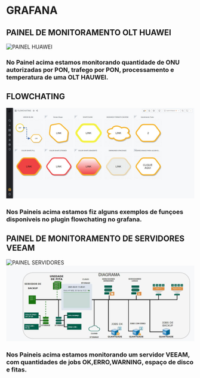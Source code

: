 # GRAFANA

## PAINEL DE MONITORAMENTO OLT HUAWEI

![PAINEL HUAWEI](https://github.com/matheusandrades/GRAFANA/blob/main/photo4960900369383270601.jpg)

### No Painel acima estamos monitorando quantidade de ONU autorizadas por PON, trafego por PON, processamento e temperatura de uma OLT HAUWEI.

## FLOWCHATING

![PAINEL SERVIDORES](https://github.com/matheusandrades/GRAFANA/blob/main/photo4978972694116673858.jpg)

### Nos Paineis acima estamos fiz alguns exemplos de funçoes disponiveis no plugin flowchating no grafana.



## PAINEL DE MONITORAMENTO DE SERVIDORES VEEAM

![PAINEL SERVIDORES](https://github.com/matheusandrades/GRAFANA/blob/main/1612216073263.jpg)
![PAINEL SERVIDORES](https://github.com/matheusandrades/GRAFANA/blob/main/photo4978972694116673855.jpg)

### Nos Paineis acima estamos monitorando um servidor VEEAM, com quantidades de jobs OK,ERRO,WARNING, espaço de disco e fitas.




